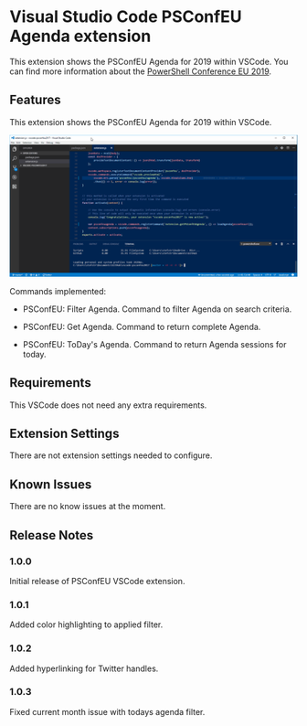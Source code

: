 # Visual Studio Code PSConfEU Agenda extension

This extension shows the PSConfEU Agenda for 2019 within VSCode.
You can find more information about the [PowerShell Conference EU 2019](https://www.psconf.eu/).

## Features

This extension shows the PSConfEU Agenda for 2019 within VSCode.

![Image](./psconfeuvscodeextension.gif)

Commands implemented:

- PSConfEU: Filter Agenda. Command to filter Agenda on search criteria.

- PSConfEU: Get Agenda. Command to return complete Agenda.

- PSConfEU: ToDay's Agenda. Command to return Agenda sessions for today.

## Requirements

This VSCode does not need any extra requirements.

## Extension Settings

There are not extension settings needed to configure.

## Known Issues

There are no know issues at the moment.

## Release Notes

### 1.0.0

Initial release of PSConfEU VSCode extension.

### 1.0.1

Added color highlighting to applied filter.

### 1.0.2

Added hyperlinking for Twitter handles.

### 1.0.3

Fixed current month issue with todays agenda filter.